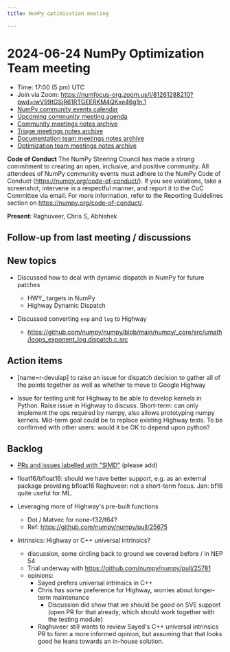 ```yaml
---
title: NumPy optimization meeting

---
```


# 2024-06-24 NumPy Optimization Team meeting

- Time: 17:00 (5 pm) UTC
- Join via Zoom: https://numfocus-org.zoom.us/j/81261288210?pwd=iwV99tGSjR61RTGEERKM4QKxe46g1n.1  
- [NumPy community events calendar](https://scientific-python.org/calendars)
- [Upcoming community meeting agenda](https://hackmd.io/76o-IxCjQX2mOXO_wwkcpg)
- [Community meetings notes archive](https://github.com/numpy/archive/tree/main/community_meetings)
- [Triage meetings notes archive](https://github.com/numpy/archive/tree/master/triage_meetings)
- [Documentation team meetings notes archive](https://github.com/numpy/archive/tree/main/docs_team_meetings)
- [Optimization team meetings notes archive](https://github.com/numpy/archive/tree/main/optim_team_meetings)

**Code of Conduct**
The NumPy Steering Council has made a strong commitment to creating an open, inclusive, and positive community. 
All attendees of NumPy community events must adhere to the NumPy Code of Conduct (https://numpy.org/code-of-conduct/). 
If you see violations, take a screenshot, intervene in a respectful manner, and report it to the CoC Committee via email. For more information, refer to the Reporting Guidelines section on https://numpy.org/code-of-conduct/.


**Present**: Raghuveer, Chris S, Abhishek

## Follow-up from last meeting / discussions

## New topics

- Discussed how to deal with dynamic dispatch in NumPy for future patches
    - HWY_ targets in NumPy
    - Highway Dynamic Dispatch

- Discussed converting `exp` and `log` to Highway
    - https://github.com/numpy/numpy/blob/main/numpy/_core/src/umath/loops_exponent_log.dispatch.c.src

## Action items
- [name=r-devulap] to raise an issue for dispatch decision to gather all of the points together as well as whether to move to Google Highway

- Issue for testing unit for Highway to be able to develop kernels in Python. Raise issue in Highway to discuss. Short-term: can only implement the ops required by numpy, also allows prototyping numpy kernels. Mid-term goal could be to replace existing Highway tests. To be confirmed with other users: would it be OK to depend upon python?


## Backlog
* [PRs and issues labelled with "SIMD"](https://github.com/numpy/numpy/labels/component%3A%20SIMD) (please add)

- float16/bfloat16: should we have better support, e.g. as an external package providing bfloat16
  Raghuveer: not a short-term focus. Jan: bf16 quite useful for ML.

- Leveraging more of Highway's pre-built functions
    - Dot / Matvec for none-f32/f64?
    - Ref: https://github.com/numpy/numpy/pull/25675

- Intrinsics: Highway or C++ universal intrinsics?
    - discussion, some circling back to ground we covered before / in NEP 54
    - Trial underway with https://github.com/numpy/numpy/pull/25781
    - opinions:
        - Sayed prefers universal intrinsics in C++
        - Chris has some preference for Highway, worries about longer-term maintenance
            - Discussion did show that we should be good on SVE support (open PR for that already, which should work together with the testing module)
        - Raghuveer still wants to review Sayed's C++ universal intrinsics PR to form a more informed opinion, but assuming that that looks good he leans towards an in-house solution.